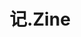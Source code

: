 ---
description: ios版本的word。
layout: post
results:
- primaryGenreName: Productivity
  version: '1.1'
  trackViewUrl: https://itunes.apple.com/cn/app/ji.zine/id670831255?mt=8&uo=4
  artworkUrl100: http://a1926.phobos.apple.com/us/r30/Purple4/v4/e2/74/69/e274695a-16e4-d41e-4de3-213c63ac7d2c/mzl.okdbmulp.png
  artworkUrl60: http://a1044.phobos.apple.com/us/r30/Purple/v4/8b/3c/85/8b3c8533-6c59-17ab-dbd0-36eb63ce5f81/AppIcon57x57.png
  userRatingCountForCurrentVersion: 45
  sellerName: Aura Marker Studio Co., Ltd.
  supportedDevices:
  - iPad23G
  - iPhone4
  - iPodTouchourthGen
  - iPadFourthGen4G
  - iPadThirdGen
  - iPhone5c
  - iPodTouchFifthGen
  - iPadMini4G
  - iPadFourthGen
  - iPhone5s
  - iPhone-3GS
  - iPhone5
  - iPhone4S
  - iPadMini
  - iPadThirdGen4G
  - iPad2Wifi
  genres:
  - 效率
  - 工具
  trackName: 记.Zine
  description: '“指尖上的美文创作，被AppStore用户誉为富有艺术感、优雅的应用”

    ＝ 上线仅2天，就被中国新锐科技媒体雷锋网评为“当月最佳效率应用”，被誉为设计与实用并重；

    ＝ 上线仅9天，就入选“最美应用”，被称为“可以优雅的发微博”，并在知乎日报同步推荐；

    ＝ 上线仅10天就入选“少数派sspai”应用，被称为“最好的长微博工具”；

    ＝ 上线仅11天被微信公众号appsolution重点推荐，被称为"快乐写作，文艺生活";

    =  被数码时尚达人数字尾巴深度测评，并称为“或是诗人，或做作家”；


    限时免费中....!!!

    重要：如果您是iPad用户，希望在iPad里使用Zine分享到新浪微博，请同时在iPad里下载iPhone版的新浪微博！


    -------------------------------------------------


    记.Zine是一款创新的，精心设计的，可以用于记录日记，创作游记或文章，撰写长微博的移动应用，并且可以分享到多种社交平台(微信，新浪微博，Facebook，Twitter)。


    杂志般的创作与排版效果：

    － 支持图文混排，可以插入多张图片；

    － 提供多种图片排版效果，让文章创作更美观；

    － 支持拷贝，粘贴文本，方便从其他应用或者网页中拷贝内容；

    － 自动的的行距、段距和字距调整，让文本段落有杂志般排版效果；

    － 支持对选中的文本段落进行正文/标题/列表/引文样式设定，选择11种字体，8种文字大小，11种颜色，以及粗体，斜体，下划线，和3种对齐方式的调整；

    － 支持复制Zine里的文章内容到其他应用中；


    简单的浏览、记录与创作体验：

    － 支持中文语音输入，让手机上的文本输入变的简单自然；

    － 手势操作，在手指的滑动中就可以进行文章的查阅和浏览；

    － 支持光标左右位置微调；

    － 自动保存创作中的文章，不会因为输入一大段文字后因为忘记保存而痛心疾首；

    － 分享出去的文章可以获知有多少人浏览过，会随着数值的增加得到不同的颜色标识；


    云存储：

    － 支持免费空间的云端存储，在更换手机或者重新安装应用，原来的文章都可以找回；

    － 在WiFi下自动同步，也可以进行手动同步操作；

    － 在离线状态下(没有网络信号，或者设置为3G网络不同步的情况下)也可以记录与创作；



    兼顾隐私与社交：

    － 可以当作自己的私人日记使用，不会被他人访问；

    － 可以分享到微信，新浪微博，Twitter, Facebook等社交平台上，好友们可以打开HTML5链接，享受到与客户端应用一样的杂志般的浏览体验；

    － 可以把文章自动转为图片，分享到新浪微博，Twitter等开发社交平台上，方便粉丝/好友阅读。




    官方微博（新浪）：@记-Zine'
  price: 0
  trackId: 670831255
  releaseDate: '2013-11-02T08:26:49Z'
  screenshotUrls:
  - http://a4.mzstatic.com/us/r30/Purple/v4/d7/0c/4d/d70c4de3-09c9-2cff-9606-afa3d70c49de/screen1136x1136.jpeg
  - http://a3.mzstatic.com/us/r30/Purple4/v4/8a/9b/17/8a9b171b-e2e4-8df5-862a-d602df0151a1/screen1136x1136.jpeg
  - http://a3.mzstatic.com/us/r30/Purple4/v4/60/ca/c3/60cac396-0576-a741-f852-61f358872df1/screen1136x1136.jpeg
  - http://a2.mzstatic.com/us/r30/Purple4/v4/6b/e1/3e/6be13e23-22e4-870f-234a-eb845b09293e/screen1136x1136.jpeg
  - http://a5.mzstatic.com/us/r30/Purple4/v4/ff/bb/0a/ffbb0a54-4f63-e4c6-9374-728e02542da9/screen1136x1136.jpeg
  artistViewUrl: https://itunes.apple.com/cn/artist/aura-marker-studio-co.-ltd./id593769149?uo=4
  primaryGenreId: 6007
  userRatingCount: 86
  averageUserRatingForCurrentVersion: 4.5
  kind: software
  fileSizeBytes: '41116990'
  bundleId: com.auramarker.zine
  releaseNotes: '－增加了鎖屏密碼的功能；

    －解決了列表和引文中插入圖片，圖片會發生偏移的問題；

    －更新新浪微博sdk，分享到微博的速度更快；

    －在沒有網絡鏈接的情況下，是不能使用語音輸入的，此時會給予連接網絡的提示；

    － 解決了在編輯界面下，鍵盤打不開的問題；

    － 優化了內存，解決了偶爾會閃退的問題；

    － 解決了其他許多用戶提出的問題；'
  sellerUrl: http://www.zine.la
  artistName: Aura Marker Studio Co., Ltd.
  trackCensoredName: 记.Zine
  isGameCenterEnabled: false
  contentAdvisoryRating: 12+
  languageCodesISO2A:
  - EN
  - ZH
  - ZH
  trackContentRating: 12+
  features: &a []
  averageUserRating: 4.5
  wrapperType: software
  artworkUrl512: http://a1926.phobos.apple.com/us/r30/Purple4/v4/e2/74/69/e274695a-16e4-d41e-4de3-213c63ac7d2c/mzl.okdbmulp.png
  formattedPrice: 免费
  artistId: 593769149
  genreIds:
  - '6007'
  - '6002'
  currency: CNY
  ipadScreenshotUrls: *a
category: 效率
tags: tag1
resultCount: 1
title: 记.Zine

---